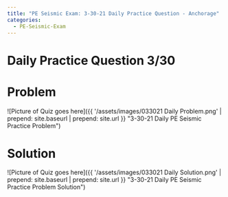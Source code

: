 ```yaml
---
title: "PE Seismic Exam: 3-30-21 Daily Practice Question - Anchorage"
categories:
  - PE-Seismic-Exam
---
```


# Daily Practice Question 3/30

# Problem 

![Picture of Quiz goes here]({{ '/assets/images/033021 Daily Problem.png' | prepend: site.baseurl | prepend: site.url }} "3-30-21 Daily PE Seismic Practice Problem")

# Solution

![Picture of Quiz goes here]({{ '/assets/images/033021 Daily Solution.png' | prepend: site.baseurl | prepend: site.url }} "3-30-21 Daily PE Seismic Practice Problem Solution")

